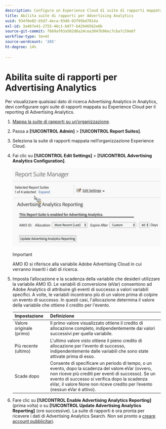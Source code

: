 ```yaml
---
description: Configura un Experience Cloud di suite di rapporti mappata da utilizzare in Advertising Analytics.
title: Abilita suite di rapporti per Advertising Analytics
uuid: 934f0e02-b5d7-4eca-93d8-92f95bd7014a
exl-id: 3a467e41-2755-46c1-b077-b42946562e6b
source-git-commit: f669af03a502d8a24cea3047b96ec7cba7c59e6f
workflow-type: tm+mt
source-wordcount: '265'
ht-degree: 14%

---
```


# Abilita suite di rapporti per Advertising Analytics

Per visualizzare qualsiasi dato di ricerca Advertising Analytics in Analytics, devi configurare ogni suite di rapporti mappata su Experience Cloud per il reporting di Advertising Analytics.

1. [Mappa la suite di rapporti su un’organizzazione](https://experienceleague.adobe.com/docs/core-services/interface/about-core-services/report-suite-mapping.html).
1. Passa a **[!UICONTROL Admin]** > **[!UICONTROL Report Suites]**.

1. Seleziona la suite di rapporti mappata nell’organizzazione Experience Cloud.
1. Fai clic su **[!UICONTROL Edit Settings]** > **[!UICONTROL Advertising Analytics Configuration]**.

   ![Generazione di rapporti](assets/aa_reporting.png)

   >[!IMPORTANT]
   >
   >AMO ID si riferisce alla variabile Adobe Advertising Cloud in cui verranno inseriti i dati di ricerca.

1. Imposta l’allocazione e la scadenza della variabile che desideri utilizzare la variabile AMO ID. Le variabili di conversione (eVar) consentono ad Adobe Analytics di attribuire gli eventi di successo a valori variabili specifici. A volte, le variabili incontrano più di un valore prima di colpire un evento di successo. In questi casi, l&#39;allocazione determina il valore della variabile che ottiene il credito per l&#39;evento.

   | Impostazione | Definizione |
   |--- |--- |
   | Valore originale (primo) | Il primo valore visualizzato ottiene il credito di allocazione completo, indipendentemente dai valori successivi per quella variabile. |
   | Più recente (ultimo) | L&#39;ultimo valore visto ottiene il pieno credito di allocazione per l&#39;evento di successo, indipendentemente dalle variabili che sono state attivate prima di esso. |
   | Scade dopo | Consente di specificare un periodo di tempo, o un evento, dopo la scadenza del valore eVar (ovvero, non riceve più crediti per eventi di successo).  Se un evento di successo si verifica dopo la scadenza eVar, il valore None non riceve credito per l’evento (nessun eVar è attivo). |

1. Fare clic su **[!UICONTROL Enable Advertising Analytics Reporting]** (prima volta) o su **[!UICONTROL Update Advertising Analytics Reporting]** (ore successive). La suite di rapporti è ora pronta per ricevere i dati di Advertising Analytics Search. Non sei pronto a [creare account pubblicitari](/help/integrate/c-advertising-analytics/c-adanalytics-workflow/aa-create-ad-account.md).
